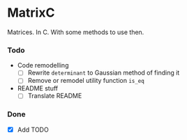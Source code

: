 # MatrixC
Matrices. In C. With some methods to use then.

### Todo
- Code remodelling
    - [ ] Rewrite `determinant` to Gaussian method of finding it
    - [ ] Remove or remodel utility function `is_eq`
- README stuff
    - [ ] Translate README

### Done
- [x] Add TODO
